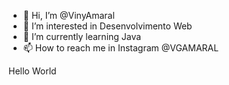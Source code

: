 - 👋 Hi, I’m @VinyAmaral
- 👀 I’m interested in  Desenvolvimento Web
- 🌱 I’m currently learning Java
- 📫 How to reach me in Instagram @VGAMARAL 

Hello World
